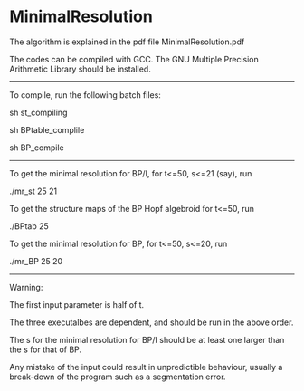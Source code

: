 # MinimalResolution

The algorithm is explained in the pdf file MinimalResolution.pdf

The codes can be compiled with GCC. The GNU Multiple Precision Arithmetic Library should be installed.

******************************************************************************************************

To compile, run the following batch files:

sh st_compiling

sh BPtable_complile

sh BP_compile

*******************************************************************************************************

To get the minimal resolution for BP/I, for t<=50, s<=21 (say), run

./mr_st 25 21

To get the structure maps of the BP Hopf algebroid for t<=50, run

./BPtab 25

To get the minimal resolution for BP, for t<=50, s<=20, run

./mr_BP 25 20

*******************************************************************************************************

Warning:

The first input parameter is half of t.

The three executalbes are dependent, and should be run in the above order. 

The s for the minimal resolution for BP/I should be at least one larger than the s for that of BP.

Any mistake of the input could result in unpredictible behaviour, usually a break-down of the program such as a segmentation error.
